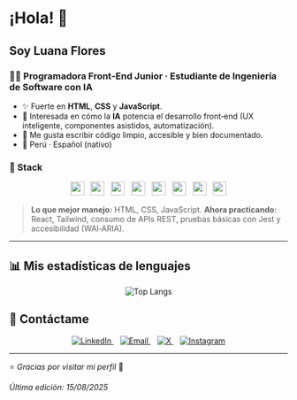 # ¡Hola! 👋

## Soy **Luana Flores**

### 👩‍💻 Programadora Front‑End Junior · Estudiante de **Ingeniería de Software con IA**

* ✨ Fuerte en **HTML**, **CSS** y **JavaScript**.
* 🧠 Interesada en cómo la **IA** potencia el desarrollo front‑end (UX inteligente, componentes asistidos, automatización).
* 🧩 Me gusta escribir código limpio, accesible y bien documentado.
* 📍 Perú · Español (nativo)

### 🧰 Stack

<p align="center">
  <img src="https://img.shields.io/badge/HTML5-E34F26?style=for-the-badge&logo=html5&logoColor=white" height="25"/>
  &nbsp;
  <img src="https://img.shields.io/badge/CSS3-1572B6?style=for-the-badge&logo=css3&logoColor=white" height="25"/>
  &nbsp;
  <img src="https://img.shields.io/badge/JavaScript-F7DF1E?style=for-the-badge&logo=javascript&logoColor=black" height="25"/>
  &nbsp;
  <img src="https://img.shields.io/badge/React-20232A?style=for-the-badge&logo=react&logoColor=61DAFB" height="25"/>
  &nbsp;
  <img src="https://img.shields.io/badge/TailwindCSS-38B2AC?style=for-the-badge&logo=tailwind-css&logoColor=white" height="25"/>
  &nbsp;
  <img src="https://img.shields.io/badge/Git-F05032?style=for-the-badge&logo=git&logoColor=white" height="25"/>
  &nbsp;
  <img src="https://img.shields.io/badge/GitHub-121013?style=for-the-badge&logo=github&logoColor=white" height="25"/>
  &nbsp;
  <img src="https://img.shields.io/badge/VS%20Code-0078D4?style=for-the-badge&logo=visual-studio-code&logoColor=white" height="25"/>
</p>

> **Lo que mejor manejo:** HTML, CSS, JavaScript.
> **Ahora practicando:** React, Tailwind, consumo de APIs REST, pruebas básicas con Jest y accesibilidad (WAI‑ARIA).

---

## 📊 Mis estadísticas de lenguajes

<p align="center">
  <img src="https://github-readme-stats.vercel.app/api/top-langs/?username=luanaflores&layout=compact&langs_count=8&theme=radical&hide_border=true" alt="Top Langs" />
</p>

## 🤝 Contáctame

<p align="center">
  <a href="https://linkedin.com/in/TODO_LINKEDIN" target="_blank">
    <img src="https://img.shields.io/badge/LinkedIn-0A66C2?style=for-the-badge&logo=linkedin&logoColor=white" alt="LinkedIn" />
  </a>
  &nbsp;&nbsp;
  <a href="mailto:TODO_CORREO" target="_blank">
    <img src="https://img.shields.io/badge/Email-D14836?style=for-the-badge&logo=gmail&logoColor=white" alt="Email" />
  </a>
  &nbsp;&nbsp;
  <a href="https://x.com/TODO_X" target="_blank">
    <img src="https://img.shields.io/badge/Twitter/X-000000?style=for-the-badge&logo=x&logoColor=white" alt="X" />
  </a>
  &nbsp;&nbsp;
  <a href="https://instagram.com/TODO_INSTAGRAM" target="_blank">
    <img src="https://img.shields.io/badge/Instagram-E4405F?style=for-the-badge&logo=instagram&logoColor=white" alt="Instagram" />
  </a>
</p>

---

⭐️ *Gracias por visitar mi perfil* 💜

*Última edición: 15/08/2025*

